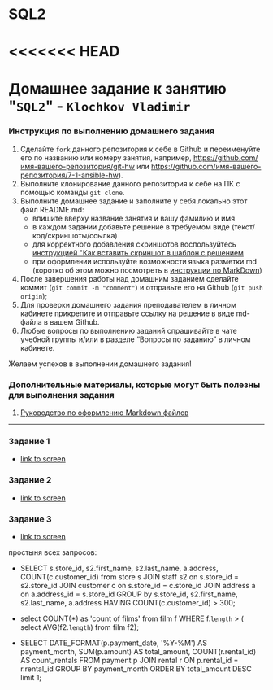 # SQL2
<<<<<<< HEAD
=======
# Домашнее задание к занятию "`SQL2`" - `Klochkov Vladimir`


### Инструкция по выполнению домашнего задания

   1. Сделайте `fork` данного репозитория к себе в Github и переименуйте его по названию или номеру занятия, например, https://github.com/имя-вашего-репозитория/git-hw или  https://github.com/имя-вашего-репозитория/7-1-ansible-hw).
   2. Выполните клонирование данного репозитория к себе на ПК с помощью команды `git clone`.
   3. Выполните домашнее задание и заполните у себя локально этот файл README.md:
      - впишите вверху название занятия и вашу фамилию и имя
      - в каждом задании добавьте решение в требуемом виде (текст/код/скриншоты/ссылка)
      - для корректного добавления скриншотов воспользуйтесь [инструкцией "Как вставить скриншот в шаблон с решением](https://github.com/netology-code/sys-pattern-homework/blob/main/screen-instruction.md)
      - при оформлении используйте возможности языка разметки md (коротко об этом можно посмотреть в [инструкции  по MarkDown](https://github.com/netology-code/sys-pattern-homework/blob/main/md-instruction.md))
   4. После завершения работы над домашним заданием сделайте коммит (`git commit -m "comment"`) и отправьте его на Github (`git push origin`);
   5. Для проверки домашнего задания преподавателем в личном кабинете прикрепите и отправьте ссылку на решение в виде md-файла в вашем Github.
   6. Любые вопросы по выполнению заданий спрашивайте в чате учебной группы и/или в разделе “Вопросы по заданию” в личном кабинете.
   
Желаем успехов в выполнении домашнего задания!
   
### Дополнительные материалы, которые могут быть полезны для выполнения задания

1. [Руководство по оформлению Markdown файлов](https://gist.github.com/Jekins/2bf2d0638163f1294637#Code)

---

### Задание 1
* [link to screen](https://github.com/Klochkov777/SQL2/blob/master/screens/1.png)

### Задание 2
* [link to screen](https://github.com/Klochkov777/SQL2/blob/master/screens/2.png)

### Задание 3

* [link to screen](https://github.com/Klochkov777/SQL2/blob/master/screens/3.png)


простыня всех запросов:

* SELECT s.store_id, s2.first_name, s2.last_name, a.address, COUNT(c.customer_id) from store s 
JOIN staff s2 on s.store_id = s2.store_id 
JOIN customer c on s.store_id = c.store_id 
JOIN address a on a.address_id  = s.store_id
GROUP by s.store_id, s2.first_name, s2.last_name, a.address
HAVING COUNT(c.customer_id) > 300;

* select COUNT(*) as 'count of films'
from film f
WHERE f.`length` > (
	select AVG(f2.`length`) 
	from film f2);

* SELECT DATE_FORMAT(p.payment_date, '%Y-%M') AS payment_month, 
SUM(p.amount) AS total_amount, COUNT(r.rental_id) AS count_rentals 
FROM payment p 
JOIN rental r ON p.rental_id = r.rental_id 
GROUP BY payment_month 
ORDER BY total_amount 
DESC  
limit 1;


